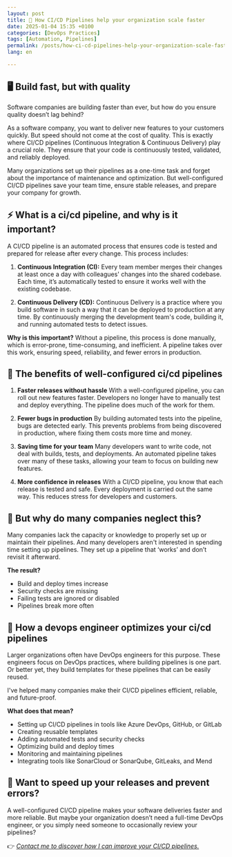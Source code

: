 ```yaml
---
layout: post
title: 🚀 How CI/CD Pipelines help your organization scale faster
date: 2025-01-04 15:35 +0100
categories: [DevOps Practices]
tags: [Automation, Pipelines]
permalink: /posts/how-ci-cd-pipelines-help-your-organization-scale-faster
lang: en

---
```


## 🖥️ Build fast, but with quality

Software companies are building faster than ever, but how do you ensure quality
doesn’t lag behind?

As a software company, you want to deliver new features to your customers quickly.
But speed should not come at the cost of quality. This is exactly where CI/CD
pipelines (Continuous Integration & Continuous Delivery) play a crucial role.
They ensure that your code is continuously tested, validated, and reliably deployed.

Many organizations set up their pipelines as a one-time task and forget about
the importance of maintenance and optimization. But well-configured CI/CD
pipelines save your team time, ensure stable releases, and prepare your
company for growth.

## ⚡ What is a ci/cd pipeline, and why is it important?

A CI/CD pipeline is an automated process that ensures code is tested and prepared
for release after every change. This process includes:

1. **Continuous Integration (CI):**
 Every team member merges their changes at least once a day with colleagues'
 changes into the shared codebase. Each time, it’s automatically tested to
 ensure it works well with the existing codebase.

2. **Continuous Delivery (CD):**
 Continuous Delivery is a practice where you build software in such a way that
 it can be deployed to production at any time. By continuously merging the
 development team's code, building it, and running automated tests to detect
 issues.

**Why is this important?**
Without a pipeline, this process is done manually, which is error-prone,
time-consuming, and inefficient. A pipeline takes over this work, ensuring
speed, reliability, and fewer errors in production.

## 🧩 The benefits of well-configured ci/cd pipelines

1. **Faster releases without hassle**
 With a well-configured pipeline, you can roll out new features faster.
 Developers no longer have to manually test and deploy everything. The
 pipeline does much of the work for them.

2. **Fewer bugs in production**
 By building automated tests into the pipeline, bugs are detected early.
 This prevents problems from being discovered in production, where fixing them
 costs more time and money.

3. **Saving time for your team**
 Many developers want to write code, not deal with builds, tests, and
 deployments. An automated pipeline takes over many of these tasks, allowing
 your team to focus on building new features.

4. **More confidence in releases**
 With a CI/CD pipeline, you know that each release is tested and safe. Every
 deployment is carried out the same way. This reduces stress for developers
 and customers.

## 🤔 But why do many companies neglect this?

Many companies lack the capacity or knowledge to properly set up or maintain
their pipelines. And many developers aren't interested in spending time
setting up pipelines. They set up a pipeline that ‘works’ and don’t revisit
it afterward.

**The result?**

- Build and deploy times increase
- Security checks are missing
- Failing tests are ignored or disabled
- Pipelines break more often

## 🔧 How a devops engineer optimizes your ci/cd pipelines

Larger organizations often have DevOps engineers for this purpose. These
engineers focus on DevOps practices, where building pipelines is one part.
Or better yet, they build templates for these pipelines that can be easily reused.

I've helped many companies make their CI/CD pipelines efficient, reliable,
and future-proof.

**What does that mean?**

- Setting up CI/CD pipelines in tools like Azure DevOps, GitHub, or GitLab
- Creating reusable templates
- Adding automated tests and security checks
- Optimizing build and deploy times
- Monitoring and maintaining pipelines
- Integrating tools like SonarCloud or SonarQube, GitLeaks, and Mend

## 🎯 Want to speed up your releases and prevent errors?

A well-configured CI/CD pipeline makes your software deliveries faster and
more reliable. But maybe your organization doesn’t need a full-time DevOps
engineer, or you simply need someone to occasionally review your pipelines?

👉 *[Contact me to discover how I can improve your CI/CD pipelines.](mailto:info@mikebeemsterboer.nl)*
